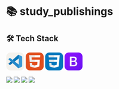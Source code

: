 # 📚 study_publishings

## 🛠️ Tech Stack
<img alt="vscode" src="./icons/VSCode-Light.svg" width="48"> <img alt="html" src="./icons/HTML.svg" width="48"> <img alt="css" src="./icons/CSS.svg" width="48"> <img alt="bootstrap" src="./icons/Bootstrap.svg" width="48"> 

<img src="https://img.shields.io/badge/visual studio code-007ACC?style=for-the-badge&logo=visualstudiocode&logoColor=white">
<img src="https://img.shields.io/badge/HTML5-E34F26?style=for-the-badge&logo=html5&logoColor=white">
<img src="https://img.shields.io/badge/CSS-1572B6?style=for-the-badge&logo=css3&logoColor=white">
<img src="https://img.shields.io/badge/bootstrap-7952B3?style=for-the-badge&logo=bootstrap&logoColor=white">